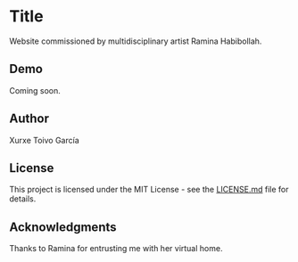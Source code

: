 # Title

Website commissioned by multidisciplinary artist Ramina Habibollah.

## Demo

Coming soon.

## Author

Xurxe Toivo García

## License

This project is licensed under the MIT License - see the [LICENSE.md](LICENSE.md) file for details.

## Acknowledgments

Thanks to Ramina for entrusting me with her virtual home.